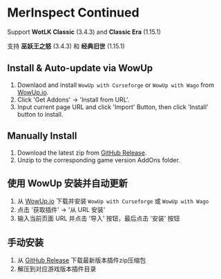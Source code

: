 # MerInspect Continued

Support **WotLK Classic** (3.4.3) and **Classic Era** (1.15.1) 

支持 **巫妖王之怒** (3.4.3) 和 **经典旧世** (1.15.1) 

## Install & Auto-update via WowUp

1. Downlaod and install `WowUp with Curseforge` or `WowUp with Wago` from [WowUp.io](https://wowup.io/).
2. Click 'Get Addons' -> 'Install from URL'.
3. Input current page URL and click 'Import' Button, then click 'Install' button to install.

## Manually Install

1. Download the latest zip from [GitHub Release](https://github.com/Witnesscm/MerInspect/releases).
2. Unzip to the corresponding game version AddOns folder.

## 使用 WowUp 安装并自动更新

1. 从 [WowUp.io](https://wowup.io/) 下载并安装 `WowUp with Curseforge` 或 `WowUp with Wago`
2. 点击 '获取插件' -> '从 URL 安装'
2. 输入当前页面 URL 并点击 '导入' 按钮，最后点击 '安装' 按钮

## 手动安装

1. 从 [GitHub Release](https://github.com/Witnesscm/MerInspect/releases) 下载最新版本插件zip压缩包
2. 解压到对应游戏版本插件目录
